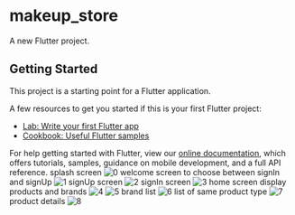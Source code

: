 # makeup_store

A new Flutter project.

## Getting Started

This project is a starting point for a Flutter application.

A few resources to get you started if this is your first Flutter project:

- [Lab: Write your first Flutter app](https://flutter.dev/docs/get-started/codelab)
- [Cookbook: Useful Flutter samples](https://flutter.dev/docs/cookbook)

For help getting started with Flutter, view our
[online documentation](https://flutter.dev/docs), which offers tutorials,
samples, guidance on mobile development, and a full API reference.
splash screen
![0](https://user-images.githubusercontent.com/47347255/133690383-43b0a14a-7f81-4ba2-84c8-9b4f2d1054f7.jpg)
welcome screen to choose between signIn and signUp
![1](https://user-images.githubusercontent.com/47347255/133690413-cbf0dc45-a155-418e-afad-12b53a33ab88.jpg)
signUp screen
![2](https://user-images.githubusercontent.com/47347255/133690429-98ed9946-5a65-46be-b927-1caf88d21fc1.jpg)
signIn screen
![3](https://user-images.githubusercontent.com/47347255/133690442-47a1de9f-a4a3-4df5-993c-5d41b1b2b7dd.jpg)
home screen display products and brands
![4](https://user-images.githubusercontent.com/47347255/133690458-2a6a40a2-d3c0-4be1-83ea-cc87c08c4f3e.jpg)
![5](https://user-images.githubusercontent.com/47347255/133690470-86393d2a-75fc-4427-b73a-66980a50f71f.jpg)
brand list
![6](https://user-images.githubusercontent.com/47347255/133690484-17f24004-4739-480e-853a-c9e1061a4e24.jpg)
list of same product type
![7](https://user-images.githubusercontent.com/47347255/133690515-6786629a-2fbd-457c-9ace-89aedbdcf817.jpg)
product details
![8](https://user-images.githubusercontent.com/47347255/133690536-ef9f1b42-86b6-498d-9482-8682eb8e7e3f.jpg)
